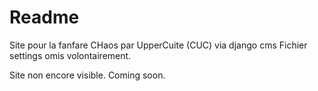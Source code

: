 Readme
======

Site pour la fanfare CHaos par UpperCuite (CUC) via django cms
Fichier settings omis volontairement.

Site non encore visible. Coming soon.
